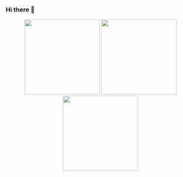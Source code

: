 ### Hi there 👋
<div id="header" align="center">
  <img src="https://media.giphy.com/media/UQJlZ2OcaCA2RLfGiZ/giphy.gif" width="200"/>
  <img src="https://media.giphy.com/media/Ll22OhMLAlVDb8UQWe/giphy.gif" width="200"/>
  <img src="https://media.giphy.com/media/UQJlZ2OcaCA2RLfGiZ/giphy.gif" width="200"/>
</div>



<!--
**Vasanthakumar95/Vasanthakumar95** is a ✨ _special_ ✨ repository because its `README.md` (this file) appears on your GitHub profile.

Here are some ideas to get you started:

- 🔭 I’m currently working on ...
- 🌱 I’m currently learning ...
- 👯 I’m looking to collaborate on ...
- 🤔 I’m looking for help with ...
- 💬 Ask me about ...
- 📫 How to reach me: ...
- 😄 Pronouns: ...
- ⚡ Fun fact: ...
-->

